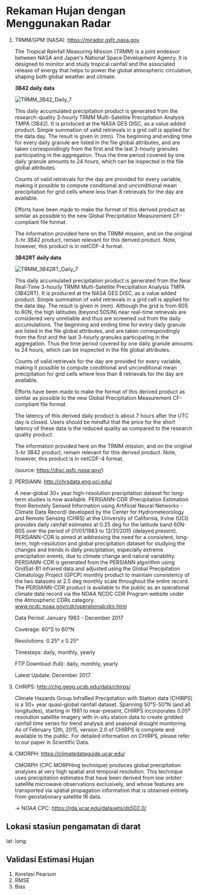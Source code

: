 # Rekaman Hujan dengan Menggunakan Radar

1. TRMM/GPM (NASA): https://mirador.gsfc.nasa.gov

   The Tropical Rainfall Measuring Mission (TRMM) is a joint endeavor between NASA and Japan's National Space Development Agency. It is designed to monitor and study tropical rainfall and the associated release of energy that helps to power the global atmospheric circulation, shaping both global weather and climate.

   **3B42 daily data** 

   ![TRMM_3B42_Daily_7](/home/chspwn/R/hujan/raw/trmm/TRMM_3B42_Daily_7.png)

   This daily accumulated precipitation product is generated from the research-quality 3-hourly TRMM Multi-Satellite Precipitation Analysis TMPA (3B42). It is produced at the NASA GES DISC, as a value added product. Simple summation of valid retrievals in a grid cell is applied for the data day. The result is given in (mm). The beginning and ending time for every daily granule are listed in the file global attributes, and are taken correspondingly from the first and the last 3-hourly granules participating in the aggregation. Thus the time period covered by one daily granule amounts to 24 hours, which can be inspected in the file global attributes.

   Counts of valid retrievals for the day are provided for every variable, making it possible to compute conditional and unconditional mean precipitation for grid cells where less than 8 retrievals for the day are available.

   Efforts have been made to make the format of this derived product as similar as possible to the new Global Precipitation Measurement CF-compliant file format.

   The information provided here on the TRMM mission, and on the original 3-hr 3B42 product, remain relevant for this derived product. Note, however, this product is in netCDF-4 format.

   **3B42RT daily data**

   ![TRMM_3B42RT_Daily_7](/home/chspwn/R/hujan/raw/trmm/TRMM_3B42RT_Daily_7.png)

   This daily accumulated precipitation product is generated from the Near Real-Time 3-hourly TRMM Multi-Satellite Precipitation Analysis TMPA (3B42RT). It is produced at the NASA GES DISC, as a value added product. Simple summation of valid retrievals in a grid cell is applied for the data day. The result is given in (mm). Although the grid is from 60S to 60N, the high latitudes (beyond 50S/N) near real-time retrievals are considered very unreliable and thus are screened out from the daily accumulations. The beginning and ending time for every daily granule are listed in the file global attributes, and are taken correspondingly from the first and the last 3-hourly granules participating in the aggregation. Thus the time period covered by one daily granule amounts to 24 hours, which can be inspected in the file global attributes.

   Counts of valid retrievals for the day are provided for every variable, making it possible to compute conditional and unconditional mean precipitation for grid cells where less than 8 retrievals for the day are available.

   Efforts have been made to make the format of this derived product as similar as possible to the new Global Precipitation Measurement CF-compliant file format.

   The latency of this derived daily product is about 7 hours after the UTC day is closed. Users should be mindful that the price for the short latency of these data is the reduced quality as compared to the research quality product.

   The information provided here on the TRMM mission, and on the original 3-hr 3B42 product, remain relevant for this derived product. Note, however, this product is in netCDF-4 format.

   (source: https://disc.gsfc.nasa.gov/)

2. PERSIANN: http://chrsdata.eng.uci.edu/

   A near-global 30+ year high-resolution precipitation dataset for long-term studies is now available. PERSIANN-CDR (Precipitation Estimation from Remotely Sensed Information using Artificial Neural Networks - Climate Data Record) developed by the Center for Hydrometeorology and Remote Sensing (CHRS) at the University of California, Irvine (UCI) provides daily rainfall estimates at 0.25 deg for the latitude band 60N-60S over the period of 01/01/1983 to 12/31/2015 (delayed present). PERSIANN-CDR is aimed at addressing the need for a consistent, long-term, high-resolution and global precipitation dataset for studying the changes and trends in daily precipitation, especially extreme precipitation events, due to climate change and natural variability. PERSIANN-CDR is generated from the PERSIANN algorithm using GridSat-B1 infrared data and adjusted using the Global Precipitation Climatology Project (GPCP) monthly product to maintain consistency of the two datasets at 2.5 deg monthly scale throughout the entire record. The PERSIANN-CDR product is available to the public as an operational climate data record via the NOAA NCDC CDR Program website under the Atmospheric CDRs category. 
   www.ncdc.noaa.gov/cdr/operationalcdrs.html

   Data Period: January 1983 - December 2017

   Coverage: 60°S to 60°N

   Resolutions: 0.25° x 0.25°

   Timesteps: daily, monthly, yearly

   FTP Download (full): daily, monthly, yearly

   Latest Update: December 2017


3. CHRIPS: http://chg.geog.ucsb.edu/data/chirps/

   Climate Hazards Group InfraRed Precipitation with Station data (CHIRPS) is a 30+ year quasi-global rainfall dataset. Spanning 50°S-50°N (and all longitudes), starting in 1981 to near-present, CHIRPS incorporates 0.05° resolution satellite imagery with in-situ station data to create gridded rainfall time series for trend analysis and seasonal drought monitoring. As of February 12th, 2015, version 2.0 of CHIRPS is complete and available to the public. For detailed information on CHIRPS, please refer to our paper in Scientific Data.


4. CMORPH: https://climatedataguide.ucar.edu/

   CMORPH (CPC MORPHing technique) produces global precipitation analyses at very high spatial and temporal resolution. This technique uses precipitation estimates that have been derived from low orbiter satellite microwave observations exclusively, and whose features are transported via spatial propagation information that is obtained entirely from geostationary satellite IR data.

   -> NOAA CPC: https://rda.ucar.edu/datasets/ds502.0/



## Lokasi stasiun pengamatan di darat
lat: 
long: 

## Validasi Estimasi Hujan

1. Korelasi Pearson
2. RMSE
3. Bias